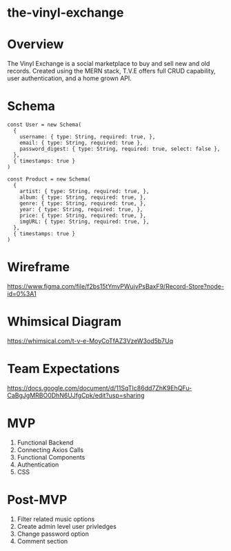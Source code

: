 # the-vinyl-exchange

# Overview

The Vinyl Exchange is a social marketplace to buy and sell new and old records.  Created using the MERN stack, T.V.E offers full CRUD capability, user authentication, and a home grown API.  

# Schema
```
const User = new Schema(
  {
    username: { type: String, required: true, },
    email: { type: String, required: true },
    password_digest: { type: String, required: true, select: false },
  },
  { timestamps: true }
)

const Product = new Schema(
  {
    artist: { type: String, required: true, },
    album: { type: String, required: true, },
    genre: { type: String, required: true, },
    year: { type: String, required: true, },
    price: { type: String, required: true, },
    imgURL: { type: String, required: true, },
  },
  { timestamps: true }
)
```
# Wireframe

https://www.figma.com/file/f2bs15tYmvPWujvPsBaxF9/Record-Store?node-id=0%3A1

# Whimsical Diagram

https://whimsical.com/t-v-e-MoyCoTfAZ3VzeW3od5b7Uq

# Team Expectations

https://docs.google.com/document/d/11SqTIc86dd7ZhK9EhQFu-CaBgJgMRBO0DhN6UJfgCpk/edit?usp=sharing


# MVP

1. Functional Backend
2. Connecting Axios Calls
3. Functional Components
4. Authentication
5. CSS

# Post-MVP

1. Filter related music options
2. Create admin level user privledges
3. Change password option
4. Comment section
